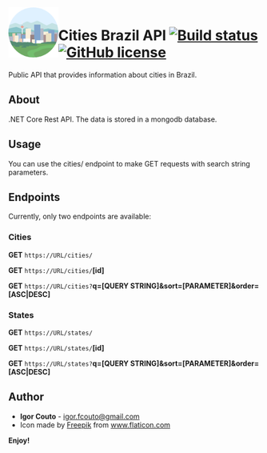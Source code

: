 <img align="left" width="100" height="100" src="icon.png" />

# Cities Brazil API [![Build status](https://dev.azure.com/igor-couto/cities-br/_apis/build/status/cities-br-api%20-%20CI)](https://dev.azure.com/igor-couto/cities-br/_build/latest?definitionId=1) [![GitHub license](https://img.shields.io/github/license/igor-couto/cities-br-api.svg)](https://github.com/igor-couto/cities-br-api/blob/master/LICENSE)

Public API that provides information about cities in Brazil.

## About

.NET Core Rest API. The data is stored in a mongodb database.

## Usage

You can use the cities/ endpoint to make GET requests with search string parameters.

## Endpoints
Currently, only two endpoints are available:

### Cities
**GET** `https://URL/cities/`

**GET** `https://URL/cities/`**[id]**

**GET** `https://URL/cities?`**q=[QUERY STRING]&sort=[PARAMETER]&order=[ASC|DESC]**

### States
**GET** `https://URL/states/`

**GET** `https://URL/states/`**[id]**

**GET** `https://URL/states?`**q=[QUERY STRING]&sort=[PARAMETER]&order=[ASC|DESC]**


## Author

* **Igor Couto** - [igor.fcouto@gmail.com](mailto:igor.fcouto@gmail.com)
* Icon made by <a href="https://www.flaticon.com/authors/freepik" title="Freepik">Freepik</a> from <a href="https://www.flaticon.com/" title="Flaticon"> www.flaticon.com</a>

**Enjoy!**
